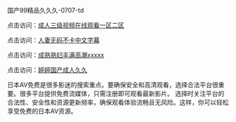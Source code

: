 
国产99精品久久久-0707-td

点击访问：<a href="https://gda-c7m.pages.dev/">成人三级视频在线观看一区二区</a>

点击访问：<a href="https://tfda.pages.dev/">人妻无码不卡中文字幕</a>

点击访问：<a href="https://bsdf-5f5.pages.dev/">成熟熟妇丰满高潮xxxxx</a>

点击访问：<a href="https://cfad.pages.dev/">婷婷国产成人久久</a>


日本AV免费是很多影迷的搜索重点。要确保安全和高清观看，选择合法平台很重要。很多平台提供免费流媒体，只需注册即可观看最新影片。
选择时关注平台的合法性、安全性和资源更新频率，确保观看体验流畅且无风险。这样，你可以轻松享受免费的日本AV资源。

<span style="display:none;">[Canonical link](）</span>
